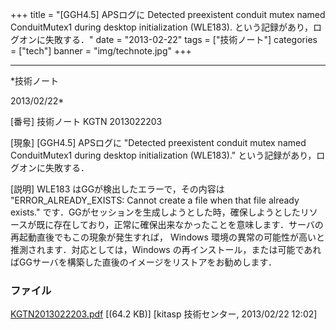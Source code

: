 ﻿+++
title = "[GGH4.5] APSログに Detected preexistent conduit mutex named ConduitMutex1 during desktop initialization (WLE183). という記録があり，ログオンに失敗する．"
date = "2013-02-22"
tags = ["技術ノート"]
categories = ["tech"]
banner = "img/technote.jpg"
+++

-----------------------------------------------------------------------------------------------------------------------------

*技術ノート

2013/02/22*


[番号]
技術ノート KGTN 2013022203

[現象]
[GGH4.5] APSログに "Detected preexistent conduit mutex named
ConduitMutex1 during desktop initialization (WLE183)."
という記録があり，ログオンに失敗する．

[説明]
WLE183 はGGが検出したエラーで，その内容は "ERROR_ALREADY_EXISTS:
Cannot create a file when that file already exists."
です．GGがセッションを生成しようとした時，確保しようとしたリソースが既に存在しており，正常に確保出来なかったことを意味します．サーバの再起動直後でもこの現象が発生すれば，
Windows 環境の異常の可能性が高いと推測されます．対応としては，Windows
の再インストール，または可能であればGGサーバを構築した直後のイメージをリストアをお勧めします．


### ファイル





[KGTN2013022203.pdf](http://techreport.kitasp.net/attachments/download/1228/KGTN2013022203.pdf)
 [(64.2 KB)] [kitasp 技術センター, 2013/02/22
12:02]
